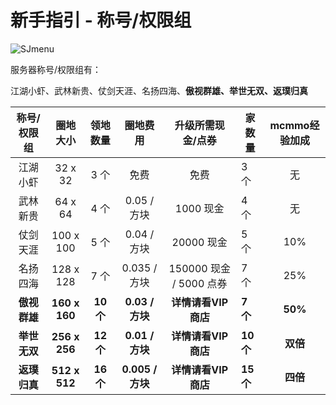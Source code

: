 # 新手指引 - 称号/权限组

![SJmenu](C:\Users\wdsj2\Music\coreages\CoreagesWiki-main\Newplayer\image\SJmenu.png)

服务器称号/权限组有：

江湖小虾、武林新贵、仗剑天涯、名扬四海、**傲视群雄、举世无双、返璞归真**

| 称号/权限组  |   圈地大小    | 领地数量  |     圈地费用     |    升级所需现金/点券    | 家数量    | mcmmo经验加成 |
| :----------: | :-----------: | :-------: | :--------------: | :---------------------: | --------- | :-----------: |
|   江湖小虾   |    32 x 32    |   3 个    |       免费       |          免费           | 3 个      |      无       |
|   武林新贵   |    64 x 64    |   4 个    |   0.05 / 方块    |        1000 现金        | 4 个      |      无       |
|   仗剑天涯   |   100 x 100   |   5 个    |   0.04 / 方块    |       20000 现金        | 5 个      |      10%      |
|   名扬四海   |   128 x 128   |   7 个    |   0.035 / 方块   | 150000 现金 / 5000 点券 | 7 个      |      25%      |
| **傲视群雄** | **160 x 160** | **10 个** | **0.03 / 方块**  |   **详情请看VIP商店**   | **7 个**  |    **50%**    |
| **举世无双** | **256 x 256** | **12 个** | **0.01 / 方块**  |   **详情请看VIP商店**   | **10 个** |   **双倍**    |
| **返璞归真** | **512 x 512** | **16 个** | **0.005 / 方块** |   **详情请看VIP商店**   | **15 个** |   **四倍**    |